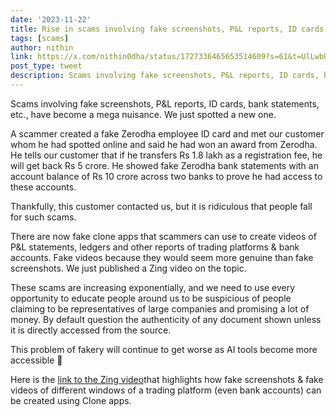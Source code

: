 ```yaml
---
date: '2023-11-22'
title: Rise in scams involving fake screenshots, P&L reports, ID cards, bank statements, etc.
tags: [scams]
author: nithin
link: https://x.com/nithin0dha/status/1727336465653514609?s=61&t=UlLwbUij830BIu7fmvFyoA
post_type: tweet
description: Scams involving fake screenshots, P&L reports, ID cards, bank statements, etc., have become a mega nuisance...
---
```


Scams involving fake screenshots, P&L reports, ID cards, bank statements, etc., have become a mega nuisance. We just spotted a new one.

A scammer created a fake Zerodha employee ID card and met our customer whom he had spotted online and said he had won an award from Zerodha. He tells our customer that if he transfers Rs 1.8 lakh as a registration fee, he will get back Rs 5 crore. He showed fake Zerodha bank statements with an account balance of Rs 10 crore across two banks to prove he had access to these accounts. 

Thankfully, this customer contacted us, but it is ridiculous that people fall for such scams. 

There are now fake clone apps that scammers can use to create videos of P&L statements, ledgers and other reports of trading platforms & bank accounts. Fake videos because they would seem more genuine than fake screenshots. We just published a Zing video on the topic.

These scams are increasing exponentially, and we need to use every opportunity to educate people around us to be suspicious of people claiming to be representatives of large companies and promising a lot of money. By default question the authenticity of any document shown unless it is directly accessed from the source. 

This problem of fakery will continue to get worse as AI tools become more accessible 😬

Here is the [link to the Zing video](https://youtu.be/VK0IZqUwwug?si=pnvuODt9awUKsDnH)that highlights how fake screenshots & fake videos of different windows of a trading platform (even bank accounts) can be created using Clone apps.
